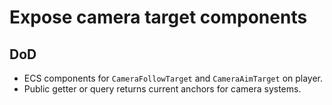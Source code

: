# Expose camera target components

## DoD

- ECS components for `CameraFollowTarget` and `CameraAimTarget` on player.
- Public getter or query returns current anchors for camera systems.
